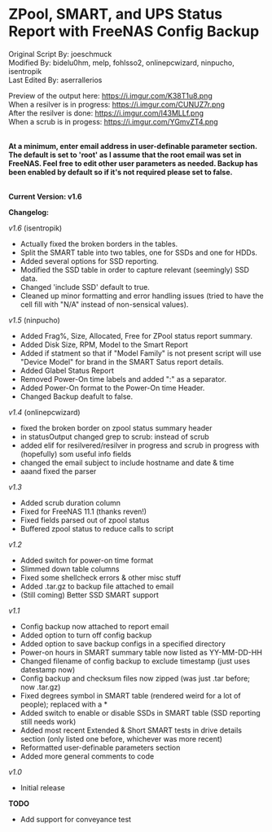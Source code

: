 # ZPool, SMART, and UPS Status Report with FreeNAS Config Backup
Original Script By: joeschmuck<br>
Modified By: bidelu0hm, melp, fohlsso2, onlinepcwizard, ninpucho, isentropik<br>
Last Edited By: aserrallerios

Preview of the output here: https://i.imgur.com/K38T1u8.png<br>
When a resilver is in progress: https://i.imgur.com/CUNUZ7r.png<br>
After the resilver is done: https://i.imgur.com/I43MLLf.png<br>
When a scrub is in progess: https://i.imgur.com/YGmvZT4.png<br><br>

**At a minimum, enter email address in user-definable parameter section. The default is set to 'root' as I assume that the root email was set in FreeNAS. Feel free to edit other user parameters as needed. Backup has been enabled by default so if it's not required please set to false.**<br><br>

**Current Version: v1.6**

**Changelog:**

*v1.6* (isentropik)
 - Actually fixed the broken borders in the tables.
 - Split the SMART table into two tables, one for SSDs and one for HDDs.
 - Added several options for SSD reporting.
 - Modified the SSD table in order to capture relevant (seemingly) SSD data.
 - Changed 'include SSD' default to true.
 - Cleaned up minor formatting and error handling issues (tried to have the cell fill with "N/A" instead of non-sensical values).

*v1.5* (ninpucho)
 - Added Frag%, Size, Allocated, Free for ZPool status report summary.
 - Added Disk Size, RPM, Model to the Smart Report
 - Added if statment so that if "Model Family" is not present script will use "Device Model"
      for brand in the SMART Satus report details.
 - Added Glabel Status Report
 - Removed Power-On time labels and added ":" as a separator.
 - Added Power-On format to the Power-On time Header.
 - Changed Backup deafult to false.

*v1.4* (onlinepcwizard)
- fixed the broken border on zpool status summary header
- in statusOutput changed grep to scrub: instead of scrub
- added elif for resilvered/resilver in progress and scrub in progress with (hopefully) som useful info fields
- changed the email subject to include hostname and date & time
- aaand fixed the parser

*v1.3*
- Added scrub duration column
- Fixed for FreeNAS 11.1 (thanks reven!)
- Fixed fields parsed out of zpool status
- Buffered zpool status to reduce calls to script

*v1.2*
- Added switch for power-on time format
- Slimmed down table columns
- Fixed some shellcheck errors & other misc stuff
- Added .tar.gz to backup file attached to email
- (Still coming) Better SSD SMART support

*v1.1*
- Config backup now attached to report email
- Added option to turn off config backup
- Added option to save backup configs in a specified directory
- Power-on hours in SMART summary table now listed as YY-MM-DD-HH
- Changed filename of config backup to exclude timestamp (just uses datestamp now)
- Config backup and checksum files now zipped (was just .tar before; now .tar.gz)
- Fixed degrees symbol in SMART table (rendered weird for a lot of people); replaced with a *
- Added switch to enable or disable SSDs in SMART table (SSD reporting still needs work)
- Added most recent Extended & Short SMART tests in drive details section (only listed one before, whichever was more recent)
- Reformatted user-definable parameters section
- Added more general comments to code

*v1.0*
- Initial release

**TODO**
- Add support for conveyance test

